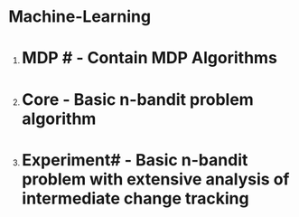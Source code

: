 # Machine-Learning
1. # MDP # - Contain MDP Algorithms
2. # Core - Basic n-bandit problem algorithm
3. # Experiment# - Basic n-bandit problem with extensive analysis of intermediate change tracking
